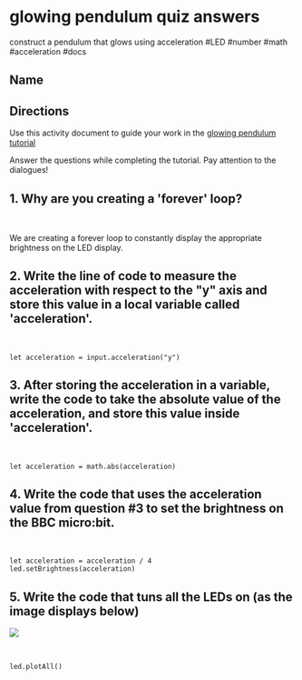 # glowing pendulum quiz answers

construct a pendulum that glows using acceleration #LED #number #math #acceleration #docs

## Name

## Directions

Use this activity document to guide your work in the [glowing pendulum tutorial](/microbit/lessons/glowing-pendulum/tutorial)

Answer the questions while completing the tutorial. Pay attention to the dialogues!

## 1. Why are you creating a 'forever' loop?

<br/>

We are creating a forever loop to constantly display the appropriate brightness on the LED display.

## 2. Write the line of code to measure the acceleration with respect to the "y" axis and store this value in a local variable called 'acceleration'.

<br/>

```blocks
let acceleration = input.acceleration("y")
```

## 3. After storing the acceleration in a variable, write the code to take the absolute value of the acceleration, and store this value inside 'acceleration'.

<br/>

```blocks
let acceleration = math.abs(acceleration)
```

## 4. Write the code that uses the acceleration value from question #3 to set the brightness on the BBC micro:bit.

<br/>

```blocks
let acceleration = acceleration / 4
led.setBrightness(acceleration)
```

## 5. Write the code that tuns all the LEDs on (as the image displays below)

![](/static/mb/lessons/glowing-pendulum-1.png)

<br/>

```
led.plotAll()
```

